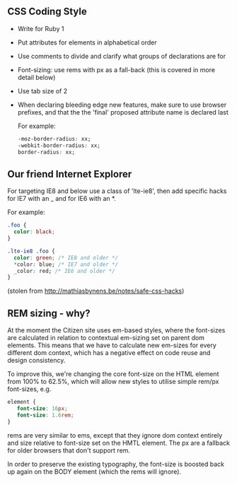 ## CSS Coding Style

-   Write for Ruby 1

-   Put attributes for elements in alphabetical order

-   Use comments to divide and clarify what groups of declarations are for

-   Font-sizing: use rems with px as a fall-back (this is covered in more detail below) 

-   Use tab size of 2

-   When declaring bleeding edge new features, make sure to use browser prefixes, and that the the 'final' proposed attribute name is declared last

    For example:

    ```css
    -moz-border-radius: xx;
    -webkit-border-radius: xx;
    border-radius: xx;
    ```

## Our friend Internet Explorer

For targeting IE8 and below use a class of 'lte-ie8', then add specific hacks for IE7 with an _ and for IE6 with an *.

For example:

```css
.foo {
  color: black;
}

.lte-ie8 .foo {
  color: green; /* IE8 and older */
  *color: blue; /* IE7 and older */
  _color: red; /* IE6 and older */
}
```

(stolen from http://mathiasbynens.be/notes/safe-css-hacks)


## REM sizing - why?

At the moment the Citizen site uses em-based styles, where the font-sizes are calculated in relation to contextual em-sizing set on parent dom elements. This means that we have to calculate new em-sizes for every different dom context, which has a negative effect on code reuse and design consistency.

To improve this, we're changing the core font-size on the HTML element from 100% to 62.5%, which will allow new styles to utilise simple rem/px font-sizes, e.g.

```css
element {
   font-size: 16px;
   font-size: 1.6rem;
}
```

rems are very similar to ems, except that they ignore dom context entirely and size relative to font-size set on the HMTL element. The px are a fallback for older browsers that don't support rem.

In order to preserve the existing typography, the font-size is boosted back up again on the BODY element (which the rems will ignore).

